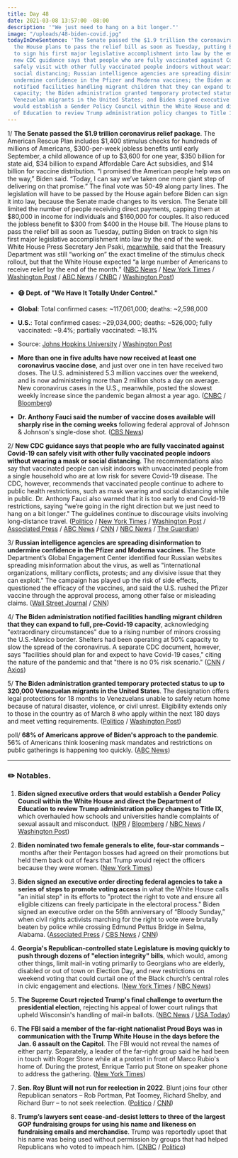 ```yaml
---
title: Day 48
date: 2021-03-08 13:57:00 -08:00
description: '"We just need to hang on a bit longer."'
image: "/uploads/48-biden-covid.jpg"
todayInOneSentence: 'The Senate passed the $1.9 trillion the coronavirus relief package;
  the House plans to pass the relief bill as soon as Tuesday, putting Biden on track
  to sign his first major legislative accomplishment into law by the end of the week;
  new CDC guidance says that people who are fully vaccinated against Covid-19 can
  safely visit with other fully vaccinated people indoors without wearing a mask or
  social distancing; Russian intelligence agencies are spreading disinformation to
  undermine confidence in the Pfizer and Moderna vaccines; the Biden administration
  notified facilities handling migrant children that they can expand to full, pre-Covid-19
  capacity; the Biden administration granted temporary protected status to up to 320,000
  Venezuelan migrants in the United States; and Biden signed executive orders that
  would establish a Gender Policy Council within the White House and direct the Department
  of Education to review Trump administration policy changes to Title IX. '
---
```


1/ **The Senate passed the $1.9 trillion coronavirus relief package**. The American Rescue Plan includes $1,400 stimulus checks for hundreds of millions of Americans, $300-per-week jobless benefits until early September, a child allowance of up to $3,600 for one year, $350 billion for state aid, $34 billion to expand Affordable Care Act subsidies, and $14 billion for vaccine distribution. “I promised the American people help was on the way,” Biden said. “Today, I can say we’ve taken one more giant step of delivering on that promise.” The final vote was 50-49 along party lines. The legislation will have to be passed by the House again before Biden can sign it into law, because the Senate made changes to its version. The Senate bill limited the number of people receiving direct payments, capping them at $80,000 in income for individuals and $160,000 for couples. It also reduced the jobless benefit to $300 from $400 in the House bill. The House plans to pass the relief bill as soon as Tuesday, putting Biden on track to sign his first major legislative accomplishment into law by the end of the week. White House Press Secretary Jen Psaki, [meanwhile](https://www.nbcnews.com/politics/joe-biden/white-house-covid-relief-checks-could-reach-millions-end-month-n1260033), said that the Treasury Department was still “working on” the exact timeline of the stimulus check rollout, but that the White House expected “a large number of Americans to receive relief by the end of the month.” ([NBC News](https://www.nbcnews.com/politics/congress/senate-passes-1-9-trillion-covid-relief-bill-including-1-n1259795) / [New York Times](https://www.nytimes.com/2021/03/06/us/politics/biden-stimulus-plan.html) / [Washington Post](https://www.washingtonpost.com/us-policy/2021/03/06/biden-stimulus-covid-relief/) / [ABC News](https://abcnews.go.com/Politics/senate-passes-19-trillion-coronavirus-relief-bill/story?id=76295820) / [CNBC](https://www.cnbc.com/2021/03/08/stimulus-update-house-plans-to-pass-biden-covid-relief-bill-tuesday.html) / [Washington Post](https://www.washingtonpost.com/us-policy/2021/03/08/stimulus-house-biden-coronavirus/))

* #### 😷 Dept. of "We Have It Totally Under Control."

* **Global**: Total confirmed cases: \~117,061,000; deaths: \~2,598,000

* **U.S.**: Total confirmed cases: \~29,034,000; deaths: \~526,000; fully vaccinated: \~9.4%; partially vaccinated: \~18.1%

* Source: [Johns Hopkins University](https://coronavirus.jhu.edu/map.html) / [Washington Post](https://www.washingtonpost.com/graphics/2020/health/covid-vaccine-states-distribution-doses/)

* **More than one in five adults have now received at least one coronavirus vaccine dose**, and just over one in ten have received two doses. The U.S. administered 5.3 million vaccines over the weekend, and is now administering more than 2 million shots a day on average. New coronavirus cases in the U.S., meanwhile, posted the slowest weekly increase since the pandemic began almost a year ago. ([CNBC](https://www.cnbc.com/2021/03/07/covid-us-vaccinations-hit-record-officials-warn-against-easing-restrictions.html) / [Bloomberg](https://www.bloomberg.com/news/articles/2021-03-08/u-s-coronavirus-cases-have-slowest-weekly-gain-of-the-pandemic?srnd=premium&sref=MIBMEEoj))

* **Dr. Anthony Fauci said the number of vaccine doses available will sharply rise in the coming weeks** following federal approval of Johnson & Johnson's single-dose shot. ([CBS News](https://www.cbsnews.com/news/anthony-fauci-coronavirus-vaccine-supply-face-the-nation/))

2/ **New CDC guidance says that people who are fully vaccinated against Covid-19 can safely visit with other fully vaccinated people indoors without wearing a mask or social distancing**.  The recommendations also say that vaccinated people can visit  indoors with unvaccinated people from a single household who are at low risk for severe Covid-19 disease. The CDC, however, recommends that vaccinated people continue to adhere to public health restrictions, such as mask wearing and social distancing while in public. Dr. Anthony Fauci also warned that it is too early to end Covid-19 restrictions, saying “we’re going in the right direction but we just need to hang on a bit longer." The guidelines continue to discourage visits involving long-distance travel. ([Politico](https://www.politico.com/news/2021/03/08/cdc-guidelines-vaccinated-people-474355) / [New York Times](https://www.nytimes.com/2021/03/08/health/covid-vaccine-cdc-guidelines.html) / [Washington Post](https://www.washingtonpost.com/health/2021/03/08/vaccinated-people-cdc-guidance/) / [Associated Press](https://apnews.com/article/cdc-fully-vaccinated-can-gather-without-masks-b9775dcde0254037e012ea9447e49917) / [ABC News](https://abcnews.go.com/Politics/cdc-vaccinated-individuals-socialize-masks-distancing/story?id=76320421) / [CNN](https://www.cnn.com/2021/03/08/health/covid-19-vaccine-cdc-guidelines-fully-vaccinated/index.html) / [NBC News](https://www.nbcnews.com/health/health-news/cdc-releases-guidance-safe-activities-after-covid-19-vaccination-n1259969) / [The Guardian](https://www.theguardian.com/world/2021/mar/07/fauci-warns-covid-measures-republican-states-mississippi-texas))

3/ **Russian intelligence agencies are spreading disinformation to undermine confidence in the Pfizer and Moderna vaccines**. The State Department’s Global Engagement Center identified four Russian websites spreading misinformation about the virus, as well as "international organizations, military conflicts, protests; and any divisive issue that they can exploit." The campaign has played up the risk of side effects, questioned the efficacy of the vaccines, and said the U.S. rushed the Pfizer vaccine through the approval process, among other false or misleading claims. ([Wall Street Journal](https://www.wsj.com/articles/russian-disinformation-campaign-aims-to-undermine-confidence-in-pfizer-other-covid-19-vaccines-u-s-officials-say-11615129200) / [CNN](https://www.cnn.com/2021/03/07/politics/russian-disinformation-pfizer-vaccines/index.html))

4/ **The Biden administration notified facilities handling migrant children that they can expand to full, pre-Covid-19 capacity**, acknowledging "extraordinary circumstances" due to a rising number of minors crossing the U.S.-Mexico border. Shelters had been operating at 50% capacity to slow the spread of the coronavirus. A separate CDC document, however, says "facilities should plan for and expect to have Covid-19 cases," citing the nature of the pandemic and that "there is no 0% risk scenario." ([CNN](https://www.cnn.com/2021/03/05/politics/immigration-border-crowding-covid/index.html) / [Axios](https://www.axios.com/cdc-child-migrant-shelter-full-capacity-coronavirus-41d1ae80-1ecf-4815-a755-7b01fac5850b.html))

5/ **The Biden administration granted temporary protected status to up to 320,000 Venezuelan migrants in the United States**. The designation offers legal protections for 18 months to Venezuelans unable to safely return home because of natural disaster, violence, or civil unrest. Eligibility extends only to those in the country as of March 8 who apply within the next 180 days and meet vetting requirements. ([Politico](https://www.politico.com/news/2021/03/08/biden-venezuelans-temporary-protected-status-474424) / [Washington Post](https://www.washingtonpost.com/politics/2021/03/08/joe-biden-live-updates/#link-FP4IIFCOM5G7TMACV2A6TIL57A))

poll/ **68% of Americans approve of Biden's approach to the pandemic**. 56% of Americans think loosening mask mandates and restrictions on public gatherings is happening too quickly. ([ABC News](https://abcnews.go.com/Politics/president-bidens-approval-covid-19-steady-country-wary/story?id=76300917))

---

### ✏️ Notables.

1. **Biden signed executive orders that would establish a Gender Policy Council within the White House and direct the Department of Education to review Trump administration policy changes to Title IX**, which overhauled how schools and universities handle complaints of sexual assault and misconduct. ([NPR](https://www.npr.org/2021/03/08/974655385/biden-will-establish-a-gender-policy-council-within-the-white-house) / [Bloomberg](https://www.bloomberg.com/news/articles/2021-03-08/biden-targets-gender-inequality-in-latest-executive-orders?sref=MIBMEEoj) / [NBC News](https://www.nbcnews.com/politics/white-house/biden-order-review-changes-college-sexual-misconduct-rules-under-trump-n1259956) / [Washington Post](https://www.washingtonpost.com/education/biden-title-ix-campus-sexual-assault/2021/03/08/1fce95f2-7fa9-11eb-9ca6-54e187ee4939_story.html))

2. **Biden nominated two female generals to elite, four-star commands** – months after their Pentagon bosses had agreed on their promotions but held them back out of fears that Trump would reject the officers because they were women. ([New York Times](https://www.nytimes.com/2021/03/07/us/politics/female-generals-promoted-biden.html))

3. **Biden signed an executive order directing federal agencies to take a series of steps to promote voting access** in what the White House calls "an initial step" in its efforts to "protect the right to vote and ensure all eligible citizens can freely participate in the electoral process." Biden signed an executive order on the 56th anniversary of “Bloody Sunday,” when civil rights activists marching for the right to vote were brutally beaten by police while crossing Edmund Pettus Bridge in Selma, Alabama. ([Associated Press](https://apnews.com/article/eec9cde9f9713183b6c8d1d7123cbbae) / [CBS News](https://www.cbsnews.com/news/joe-biden-executive-order-voting-rights/) / [CNN](https://www.cnn.com/2021/03/07/politics/voting-access-executive-order/))

4. **Georgia's Republican-controlled state Legislature is moving quickly to push through dozens of "election integrity" bills**, which would, among other things, limit mail-in voting primarily to Georgians who are elderly, disabled or out of town on Election Day, and new restrictions on weekend voting that could curtail one of the Black church’s central roles in civic engagement and elections. ([New York Times](https://www.nytimes.com/2021/03/06/us/politics/churches-black-voters-georgia.html) / [NBC News](https://www.nbcnews.com/politics/elections/georgia-republicans-are-pushing-dozens-election-integrity-bills-black-voters-n1259687))

5. **The Supreme Court rejected Trump's final challenge to overturn the presidential election**, rejecting his appeal of lower court rulings that upheld Wisconsin's handling of mail-in ballots. ([NBC News](https://www.nbcnews.com/politics/supreme-court/supreme-court-rejects-final-trump-election-challenge-n1260023) / [USA Today](https://www.usatoday.com/story/news/politics/2021/03/08/supreme-court-declines-hear-trump-election-claim-wisconsin/4628242001/))

6. **The FBI said a member of the far-right nationalist Proud Boys was in communication with the Trump White House in the days before the Jan. 6 assault on the Capitol**. The FBI would not reveal the names of either party. Separately, a leader of the far-right group said he had been in touch with Roger Stone while at a protest in front of  Marco Rubio's home of. During the protest, Enrique Tarrio put Stone on speaker phone to address the gathering. ([New York Times](https://www.nytimes.com/2021/03/05/us/politics/trump-proud-boys-capitol-riot.html))

7. **Sen. Roy Blunt will not run for reelection in 2022**. Blunt joins four other Republican senators – Rob Portman, Pat Toomey, Richard Shelby, and Richard Burr – to not seek reelection. ([Politico](https://www.politico.com/news/2021/03/08/gop-sen-roy-blunt-will-not-run-for-reelection-474342) / [CNN](https://www.cnn.com/2021/03/08/politics/blunt-not-running-reelection/index.html))

8. **Trump’s lawyers sent cease-and-desist letters to three of the largest GOP fundraising groups for using his name and likeness on fundraising emails and merchandise**. Trump was reportedly upset that his name was being used without permission by groups that had helped Republicans who voted to impeach him. ([CNBC](https://www.cnbc.com/2021/03/06/trump-lawyers-tell-gop-to-stop-using-his-name-and-likeness-for-fundraising.html) / [Politico](https://www.politico.com/newsletters/playbook/2021/03/06/scoop-trump-sends-legal-notice-to-gop-to-stop-using-his-name-492021))